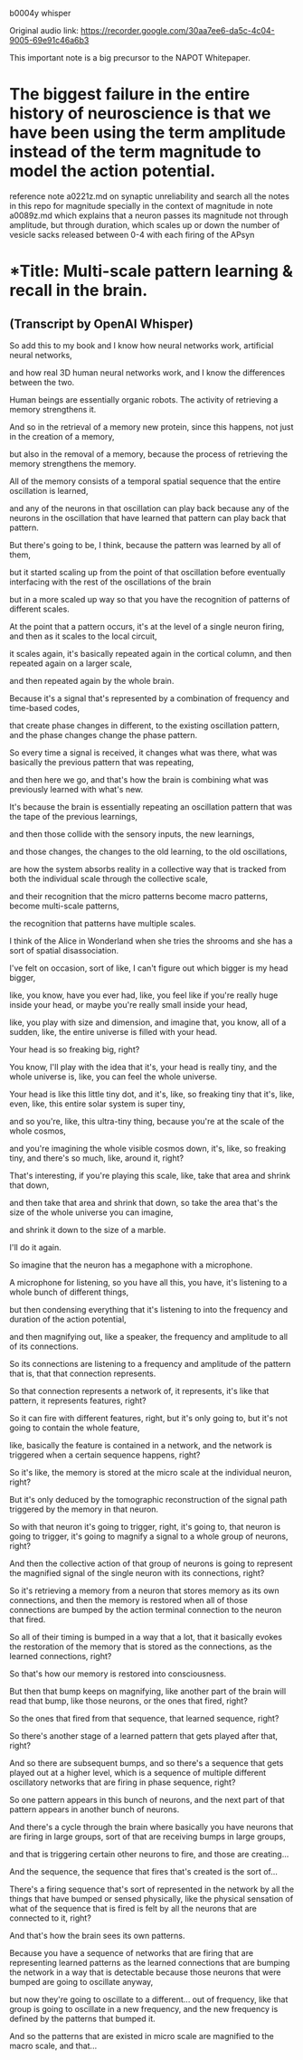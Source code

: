 b0004y whisper

Original audio link: https://recorder.google.com/30aa7ee6-da5c-4c04-9005-69e91c46a6b3

This important note is a big precursor to the NAPOT Whitepaper.

# The biggest failure in the entire history of neuroscience is that we have been using the term amplitude instead of the term magnitude to model the action potential.
reference note a0221z.md on synaptic unreliability and search all the notes in this repo for magnitude specially in the context of magnitude in note a0089z.md which explains that a neuron passes its magnitude not through amplitude, but through duration, which scales up or down the number of vesicle sacks released between 0-4 with each firing of the APsyn

# *Title: Multi-scale pattern learning & recall in the brain.

(Transcript by OpenAI Whisper)
--------------------------------------------------------------------------------

So add this to my book and I know how neural networks work, artificial neural networks,

and how real 3D human neural networks work, and I know the differences between the two.

Human beings are essentially organic robots. The activity of retrieving a memory strengthens it.

And so in the retrieval of a memory new protein, since this happens, not just in the creation of a memory,

but also in the removal of a memory, because the process of retrieving the memory strengthens the memory.

All of the memory consists of a temporal spatial sequence that the entire oscillation is learned,

and any of the neurons in that oscillation can play back because any of the neurons in the oscillation that have learned that pattern can play back that pattern.

But there's going to be, I think, because the pattern was learned by all of them,

but it started scaling up from the point of that oscillation before eventually interfacing with the rest of the oscillations of the brain

but in a more scaled up way so that you have the recognition of patterns of different scales.

At the point that a pattern occurs, it's at the level of a single neuron firing, and then as it scales to the local circuit,

it scales again, it's basically repeated again in the cortical column, and then repeated again on a larger scale,

and then repeated again by the whole brain.

Because it's a signal that's represented by a combination of frequency and time-based codes,

that create phase changes in different, to the existing oscillation pattern, and the phase changes change the phase pattern.

So every time a signal is received, it changes what was there, what was basically the previous pattern that was repeating,

and then here we go, and that's how the brain is combining what was previously learned with what's new.

It's because the brain is essentially repeating an oscillation pattern that was the tape of the previous learnings,

and then those collide with the sensory inputs, the new learnings,

and those changes, the changes to the old learning, to the old oscillations,

are how the system absorbs reality in a collective way that is tracked from both the individual scale through the collective scale,

and their recognition that the micro patterns become macro patterns, become multi-scale patterns,

the recognition that patterns have multiple scales.

I think of the Alice in Wonderland when she tries the shrooms and she has a sort of spatial disassociation.

I've felt on occasion, sort of like, I can't figure out which bigger is my head bigger,

like, you know, have you ever had, like, you feel like if you're really huge inside your head, or maybe you're really small inside your head,

like, you play with size and dimension, and imagine that, you know, all of a sudden, like, the entire universe is filled with your head.

Your head is so freaking big, right?

You know, I'll play with the idea that it's, your head is really tiny, and the whole universe is, like, you can feel the whole universe.

Your head is like this little tiny dot, and it's, like, so freaking tiny that it's, like, even, like, this entire solar system is super tiny,

and so you're, like, this ultra-tiny thing, because you're at the scale of the whole cosmos,

and you're imagining the whole visible cosmos down, it's, like, so freaking tiny, and there's so much, like, around it, right?

That's interesting, if you're playing this scale, like, take that area and shrink that down,

and then take that area and shrink that down, so take the area that's the size of the whole universe you can imagine,

and shrink it down to the size of a marble.

I'll do it again.

So imagine that the neuron has a megaphone with a microphone.

A microphone for listening, so you have all this, you have, it's listening to a whole bunch of different things,

but then condensing everything that it's listening to into the frequency and duration of the action potential,

and then magnifying out, like a speaker, the frequency and amplitude to all of its connections.

So its connections are listening to a frequency and amplitude of the pattern that is, that that connection represents.

So that connection represents a network of, it represents, it's like that pattern, it represents features, right?

So it can fire with different features, right, but it's only going to, but it's not going to contain the whole feature,

like, basically the feature is contained in a network, and the network is triggered when a certain sequence happens, right?

So it's like, the memory is stored at the micro scale at the individual neuron, right?

But it's only deduced by the tomographic reconstruction of the signal path triggered by the memory in that neuron.

So with that neuron it's going to trigger, right, it's going to, that neuron is going to trigger, it's going to magnify a signal to a whole group of neurons, right?

And then the collective action of that group of neurons is going to represent the magnified signal of the single neuron with its connections, right?

So it's retrieving a memory from a neuron that stores memory as its own connections, and then the memory is restored when all of those connections are bumped by the action terminal connection to the neuron that fired.

So all of their timing is bumped in a way that a lot, that it basically evokes the restoration of the memory that is stored as the connections, as the learned connections, right?

So that's how our memory is restored into consciousness.

But then that bump keeps on magnifying, like another part of the brain will read that bump, like those neurons, or the ones that fired, right?

So the ones that fired from that sequence, that learned sequence, right?

So there's another stage of a learned pattern that gets played after that, right?

And so there are subsequent bumps, and so there's a sequence that gets played out at a higher level, which is a sequence of multiple different oscillatory networks that are firing in phase sequence, right?

So one pattern appears in this bunch of neurons, and the next part of that pattern appears in another bunch of neurons.

And there's a cycle through the brain where basically you have neurons that are firing in large groups, sort of that are receiving bumps in large groups,

and that is triggering certain other neurons to fire, and those are creating...

And the sequence, the sequence that fires that's created is the sort of...

There's a firing sequence that's sort of represented in the network by all the things that have bumped or sensed physically, like the physical sensation of what of the sequence that is fired is felt by all the neurons that are connected to it, right?

And that's how the brain sees its own patterns.

Because you have a sequence of networks that are firing that are representing learned patterns as the learned connections that are bumping the network in a way that is detectable because those neurons that were bumped are going to oscillate anyway,

but now they're going to oscillate to a different... out of frequency, like that group is going to oscillate in a new frequency, and the new frequency is defined by the patterns that bumped it.

And so the patterns that are existed in micro scale are magnified to the macro scale, and that...